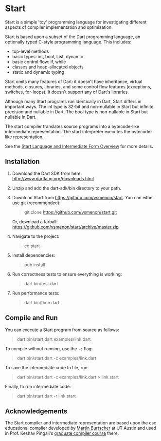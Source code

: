 Start
===================

Start is a simple 'toy' programming language for investigating different aspects of compiler implementation and optimization.

Start is based upon a subset of the Dart programming language, an optionally typed C-style programming language.  This includes:

- top-level methods
- basic types: int, bool, List, dynamic
- basic control flow: if, while
- classes and heap-allocated objects
- static and dynamic typing

Start omits many features of Dart: it doesn't have inheritance, virtual methods, closures, libraries, and some control flow features (exceptions, switches, for-loops).  It doesn't support any of Dart's libraries.

Although many Start programs run identically in Dart, Start differs in important ways.  The int type is 32-bit and non-nullable in Start but infinite precision and nullable in Dart.  The bool type is non-nullable in Start but nullable in Dart.

The start compiler translates source programs into a bytecode-like intermediate representation.  The start
interpreter executes the bytecode-like representation.

See the [Start Language and Intermediate Form Overview](https://github.com/vsmenon/start/wiki/Language-and-IR-Overview) for more details.

Installation
------------

1.  Download the Dart SDK from here: http://www.dartlang.org/downloads.html

2.  Unzip and add the dart-sdk/bin directory to your path.

3.  Download Start from https://github.com/vsmenon/start.  You can either use git (recommended):
  
    > git clone https://github.com/vsmenon/start.git
  
    Or, download a tarball: https://github.com/vsmenon/start/archive/master.zip

4.  Navigate to the project:
    > cd start

5.  Install dependencies:
    > pub install

6.  Run correctness tests to ensure everything is working:
    > dart bin/test.dart

7.  Run performance tests:
    > dart bin/time.dart

Compile and Run
---------------

You can execute a Start program from source as follows:
  > dart bin/start.dart examples/link.dart

To compile without running, use the `-c` flag:
  > dart bin/start.dart -c examples/link.dart

To save the intermediate code to file, run:
  > dart bin/start.dart -c examples/link.dart > link.start

Finally, to run intermediate code:
  > dart bin/start.dart -r link.start

Acknowledgements
----------------

The Start compiler and intermediate representation are based upon the csc educational compiler developed
by [Martin Burtscher](http://cs.txstate.edu/~mb92/) at UT Austin and used in Prof. Keshav Pingali's
[graduate compiler course](http://www.cs.utexas.edu/users/pingali/CS380C/2007fa/index.html) there.


